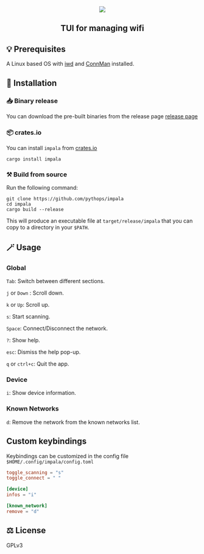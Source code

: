 <div align="center">
  <img src="assets/logo.png"/>
  <h2> TUI for managing wifi </h2>
</div>

## 💡 Prerequisites

A Linux based OS with [iwd](https://iwd.wiki.kernel.org/) and [ConnMan](https://git.kernel.org/pub/scm/network/connman/connman.git/about/) installed.

## 🚀 Installation

### 📥 Binary release

You can download the pre-built binaries from the release page [release page](https://github.com/pythops/impala/releases)

### 📦 crates.io

You can install `impala` from [crates.io](https://crates.io/crates/impala)

```shell
cargo install impala
```

### ⚒️ Build from source

Run the following command:

```shell
git clone https://github.com/pythops/impala
cd impala
cargo build --release
```

This will produce an executable file at `target/release/impala` that you can copy to a directory in your `$PATH`.

## 🪄 Usage

### Global

`Tab`: Switch between different sections.

`j` or `Down` : Scroll down.

`k` or `Up`: Scroll up.

`s`: Start scanning.

`Space`: Connect/Disconnect the network.

`?`: Show help.

`esc`: Dismiss the help pop-up.

`q` or `ctrl+c`: Quit the app.

### Device

`i`: Show device information.

### Known Networks

`d`: Remove the network from the known networks list.

## Custom keybindings

Keybindings can be customized in the config file `$HOME/.config/impala/config.toml`

```toml
toggle_scanning = "s"
toggle_connect = " "

[device]
infos = "i"

[known_network]
remove = "d"
```

## ⚖️ License

GPLv3
